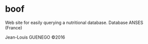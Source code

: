 # boof

Web site for easily querying a nutritional database.
Database ANSES (France)

Jean-Louis GUENEGO ©2016

